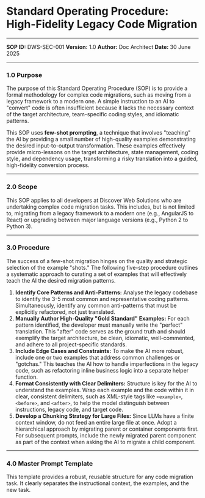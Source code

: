 # Standard Operating Procedure: High-Fidelity Legacy Code Migration

---

**SOP ID:** DWS-SEC-001
**Version:** 1.0
**Author:** Doc Architect
**Date:** 30 June 2025

---

### 1.0 Purpose

The purpose of this Standard Operating Procedure (SOP) is to provide a formal methodology for complex code migrations, such as moving from a legacy framework to a modern one. A simple instruction to an AI to "convert" code is often insufficient because it lacks the necessary context of the target architecture, team-specific coding styles, and idiomatic patterns.

This SOP uses **few-shot prompting**, a technique that involves "teaching" the AI by providing a small number of high-quality examples demonstrating the desired input-to-output transformation. These examples effectively provide micro-lessons on the target architecture, state management, coding style, and dependency usage, transforming a risky translation into a guided, high-fidelity conversion process.

---

### 2.0 Scope

This SOP applies to all developers at Discover Web Solutions who are undertaking complex code migration tasks. This includes, but is not limited to, migrating from a legacy framework to a modern one (e.g., AngularJS to React) or upgrading between major language versions (e.g., Python 2 to Python 3).

---

### 3.0 Procedure

The success of a few-shot migration hinges on the quality and strategic selection of the example "shots." The following five-step procedure outlines a systematic approach to curating a set of examples that will effectively teach the AI the desired migration patterns.

1.  **Identify Core Patterns and Anti-Patterns:** Analyse the legacy codebase to identify the 3-5 most common and representative coding patterns. Simultaneously, identify any common anti-patterns that must be explicitly refactored, not just translated.
2.  **Manually Author High-Quality "Gold Standard" Examples:** For each pattern identified, the developer must manually write the "perfect" translation. This "after" code serves as the ground truth and should exemplify the target architecture, be clean, idiomatic, well-commented, and adhere to all project-specific standards.
3.  **Include Edge Cases and Constraints:** To make the AI more robust, include one or two examples that address common challenges or "gotchas." This teaches the AI how to handle imperfections in the legacy code, such as refactoring inline business logic into a separate helper function.
4.  **Format Consistently with Clear Delimiters:** Structure is key for the AI to understand the examples. Wrap each example and the code within it in clear, consistent delimiters, such as XML-style tags like `<example>`, `<before>`, and `<after>`, to help the model distinguish between instructions, legacy code, and target code.
5.  **Develop a Chunking Strategy for Large Files:** Since LLMs have a finite context window, do not feed an entire large file at once. Adopt a hierarchical approach by migrating parent or container components first. For subsequent prompts, include the newly migrated parent component as part of the context when asking the AI to migrate a child component.

---

### 4.0 Master Prompt Template

This template provides a robust, reusable structure for any code migration task. It clearly separates the instructional context, the examples, and the new task.
